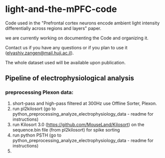 # light-and-the-mPFC-code
  Code used in the "Prefrontal cortex neurons encode ambient light intensity differentially across regions and layers" paper.
  
  we are currently working on documenting the Code and organizing it.
  
  Contact us if you have any questions or if you plan to use it (elyashiv.zangen@mail.huji.ac.il).
  
  The whole dataset used will be available upon publication.

## Pipeline of electrophysiological analysis
### preprocessing Plexon data:
1. short-pass and high-pass filtered at 300Hz use Offline Sorter, Plexon.
2. run pl2kilosort (go to python_preprocessing_analyze_electrophysiology_data - readme for instructions)
3. run Kilosort 3.0 (https://github.com/MouseLand/Kilosort) on the sequence.bin file (from pl2kilosort) for spike sorting
4. run python PSTH  (go to python_preprocessing_analyze_electrophysiology_data - readme for instructions)
5. 

